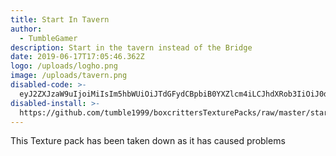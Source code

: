 ```yaml
---
title: Start In Tavern
author:
  - TumbleGamer
description: Start in the tavern instead of the Bridge
date: 2019-06-17T17:05:46.362Z
logo: /uploads/logho.png
image: /uploads/tavern.png
disabled-code: >-
  eyJ2ZXJzaW9uIjoiMiIsIm5hbWUiOiJTdGFydCBpbiB0YXZlcm4iLCJhdXRob3IiOiJ0dW1ibGVnYW1lciIsImRhdGUiOjE1NjA3NzkwMzI1NTAsInBhY2tWZXJzaW9uIjoiMC4xIiwic2NyaXB0IjoiaHR0cHM6Ly9yYXcuZ2l0aHVidXNlcmNvbnRlbnQuY29tL3R1bWJsZTE5OTkvYm94Y3JpdHRlcnNUZXh0dXJlUGFja3MvbWFzdGVyL3N0YXJ0SW5UYXZlcm4vY2xpZW50NjMtZGFkLmpzIiwidXBkYXRlVVJMIjoiaHR0cHM6Ly9yYXcuZ2l0aHVidXNlcmNvbnRlbnQuY29tL3R1bWJsZTE5OTkvYm94Y3JpdHRlcnNUZXh0dXJlUGFja3MvbWFzdGVyL3N0YXJ0SW5UYXZlcm4vU3RhcnRpbnRhdmVybi5iY3RwLmpzb24ifQ
disabled-install: >-
  https://github.com/tumble1999/boxcrittersTexturePacks/raw/master/startInTavern/Startintavern.bctp.json
---
```

This Texture pack has been taken down as it has caused problems

